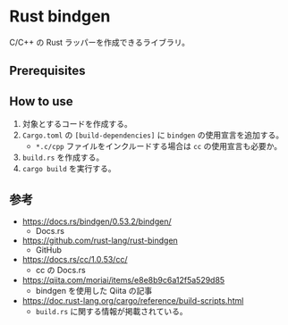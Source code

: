 # Rust bindgen
C/C++ の Rust ラッパーを作成できるライブラリ。   

## Prerequisites

## How to use
1. 対象とするコードを作成する。
1. `Cargo.toml` の `[build-dependencies]` に `bindgen` の使用宣言を追加する。
    * `*.c/cpp` ファイルをインクルードする場合は `cc` の使用宣言も必要か。
1. `build.rs` を作成する。
1. `cargo build` を実行する。


## 参考
* https://docs.rs/bindgen/0.53.2/bindgen/
    * Docs.rs
* https://github.com/rust-lang/rust-bindgen
    * GitHub
* https://docs.rs/cc/1.0.53/cc/
    * cc の Docs.rs
* https://qiita.com/moriai/items/e8e8b9c6a12f5a529d85
    * bindgen を使用した Qiita の記事
* https://doc.rust-lang.org/cargo/reference/build-scripts.html
    * `build.rs` に関する情報が掲載されている。